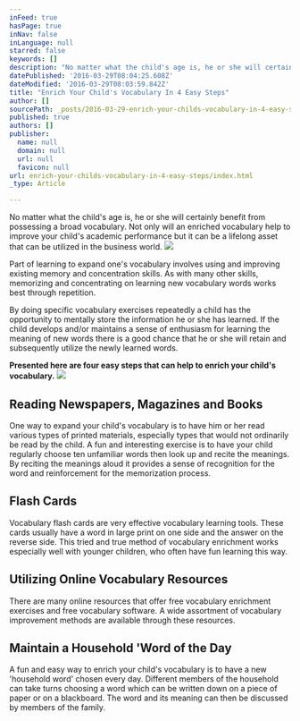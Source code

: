 ```yaml
---
inFeed: true
hasPage: true
inNav: false
inLanguage: null
starred: false
keywords: []
description: "No matter what the child's age is, he or she will certainly benefit from possessing a broad vocabulary. Not only will an enriched vocabulary help to improve your child's academic performance but it can be a lifelong asset that can be utilized in the business world."
datePublished: '2016-03-29T08:04:25.608Z'
dateModified: '2016-03-29T08:03:59.842Z'
title: "Enrich Your Child's Vocabulary In 4 Easy Steps"
author: []
sourcePath: _posts/2016-03-29-enrich-your-childs-vocabulary-in-4-easy-steps.md
published: true
authors: []
publisher:
  name: null
  domain: null
  url: null
  favicon: null
url: enrich-your-childs-vocabulary-in-4-easy-steps/index.html
_type: Article

---
```

No matter what the child's age is, he or she will certainly benefit from possessing a broad vocabulary. Not only will an enriched vocabulary help to improve your child's academic performance but it can be a lifelong asset that can be utilized in the business world.
![](https://the-grid-user-content.s3-us-west-2.amazonaws.com/756d32a7-90e3-42a9-a994-c459f0dc4749.jpg)

Part of learning to expand one's vocabulary involves using and improving existing memory and concentration skills. As with many other skills, memorizing and concentrating on learning new vocabulary words works best through repetition.

By doing specific vocabulary exercises repeatedly a child has the opportunity to mentally store the information he or she has learned. If the child develops and/or maintains a sense of enthusiasm for learning the meaning of new words there is a good chance that he or she will retain and subsequently utilize the newly learned words.

**Presented here are four easy steps that can help to enrich your child's vocabulary.**
![](https://the-grid-user-content.s3-us-west-2.amazonaws.com/55994f91-c6ad-4ef8-8e36-727ff7b4de16.jpg)

## Reading Newspapers, Magazines and Books

One way to expand your child's vocabulary is to have him or her read various types of printed materials, especially types that would not ordinarily be read by the child. A fun and interesting exercise is to have your child regularly choose ten unfamiliar words then look up and recite the meanings. By reciting the meanings aloud it provides a sense of recognition for the word and reinforcement for the memorization process.

## Flash Cards

Vocabulary flash cards are very effective vocabulary learning tools. These cards usually have a word in large print on one side and the answer on the reverse side. This tried and true method of vocabulary enrichment works especially well with younger children, who often have fun learning this way.

## Utilizing Online Vocabulary Resources

There are many online resources that offer free vocabulary enrichment exercises and free vocabulary software. A wide assortment of vocabulary improvement methods are available through these resources.

## Maintain a Household 'Word of the Day

A fun and easy way to enrich your child's vocabulary is to have a new 'household word' chosen every day. Different members of the household can take turns choosing a word which can be written down on a piece of paper or on a blackboard. The word and its meaning can then be discussed by members of the family.